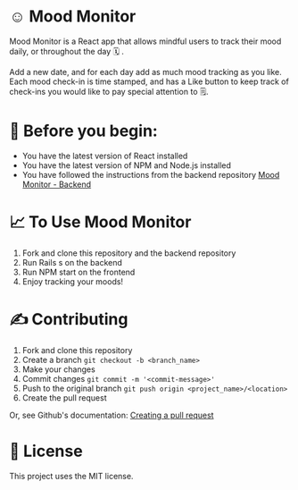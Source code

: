 # ☺️ Mood Monitor

Mood Monitor is a React app that allows mindful users to track their mood daily, or throughout the day 🗓️ . 

Add a new date, and for each day add as much mood tracking as you like. Each mood check-in is time stamped, and has a Like button to keep track of check-ins you would like to pay special attention to 🗒️.

# 🏁 Before you begin:

* You have the latest version of React installed
* You have the latest version of NPM and Node.js installed
* You have followed the instructions from the backend repository [Mood Monitor - Backend](https://github.com/jillbowen/mood-monitor-backend)

# 📈 To Use Mood Monitor

1. Fork and clone this repository and the backend repository
2. Run Rails s on the backend
3. Run NPM start on the frontend
4. Enjoy tracking your moods!

# ✍️ Contributing

1. Fork and clone this repository
2. Create a branch ```git checkout -b <branch_name>```
3. Make your changes
4. Commit changes ```git commit -m '<commit-message>'```
5. Push to the original branch ```git push origin <project_name>/<location>```
6. Create the pull request

Or, see Github's documentation: [Creating a pull request](https://help.github.com/en/github/collaborating-with-issues-and-pull-requests/creating-a-pull-request)

# 📎 License
  
This project uses the MIT license.
